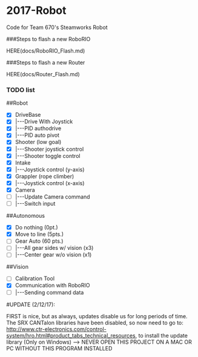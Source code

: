 # 2017-Robot
Code for Team 670's Steamworks Robot

###Steps to flash a new RoboRIO

HERE(docs/RoboRIO_Flash.md)

###Steps to flash a new Router

HERE(docs/Router_Flash.md)

### TODO list

##Robot

- [x] DriveBase
- [x] |---Drive With Joystick
- [x] |---PID authodrive
- [x] |---PID auto pivot
- [x] Shooter (low goal)
- [x] |---Shooter joystick control
- [x]	|---Shooter toggle control
- [x] Intake 
- [x] |---Joystick control (y-axis)
- [x] Grappler (rope climber)
- [x] |---Joystick control (x-axis)
- [x] Camera
- [ ]	|---Update Camera command
- [ ]	|---Switch input

##Autonomous

- [x] Do nothing (0pt.)
- [x] Move to line (5pts.)
- [ ] Gear Auto (60 pts.)
- [ ] |---All gear sides w/ vision (x3)
- [ ]	|---Center gear w/o vision (x1)

##Vision

- [ ] Calibration Tool
- [x] Communication with RoboRIO
- [ ] |---Sending command data

#UPDATE (2/12/17): 

FIRST is nice, but as always, updates disable us for long periods of time. The SRX CANTalon libraries have been disabled, so now need to go to: http://www.ctr-electronics.com/control-system/hro.html#product_tabs_technical_resources, to install the update library (Only on Windows) --> NEVER OPEN THIS PROJECT ON A MAC OR PC WITHOUT THIS PROGRAM INSTALLED
